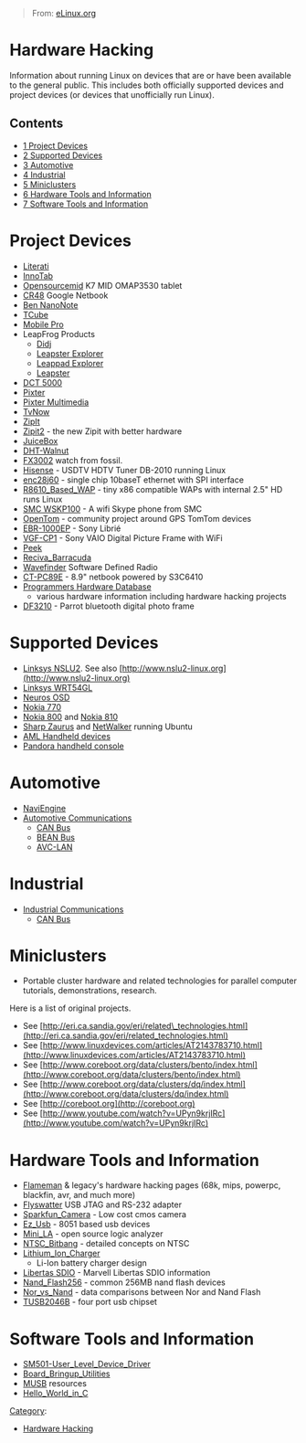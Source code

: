 > From: [eLinux.org](http://eLinux.org/Hardware_Hacking "http://eLinux.org/Hardware_Hacking")


# Hardware Hacking



Information about running Linux on devices that are or have been
available to the general public. This includes both officially supported
devices and project devices (or devices that unofficially run Linux).

## Contents

-   [1 Project Devices](#project-devices)
-   [2 Supported Devices](#supported-devices)
-   [3 Automotive](#automotive)
-   [4 Industrial](#industrial)
-   [5 Miniclusters](#miniclusters)
-   [6 Hardware Tools and Information](#hardware-tools-and-information)
-   [7 Software Tools and Information](#software-tools-and-information)

# Project Devices

-   [Literati](../.././dev_portals/Hardware_Hacking/Literati/Literati.md "Literati")
-   [InnoTab](../.././dev_portals/Hardware_Hacking/InnoTab/InnoTab.md "InnoTab")
-   [Opensourcemid](../.././dev_portals/Hardware_Hacking/Opensourcemid/Opensourcemid.md "Opensourcemid") K7 MID OMAP3530
    tablet
-   [CR48](../.././dev_portals/Hardware_Hacking/CR48/CR48.md "CR48") Google Netbook
-   [Ben NanoNote](http://en.qi-hardware.com/wiki/Ben_NanoNote)
-   [TCube](../.././dev_portals/Hardware_Hacking/TCube_Info/TCube_Info.md "TCube Info")
-   [Mobile Pro](../.././dev_portals/Hardware_Hacking/Mobile_Pro/Mobile_Pro.md "Mobile Pro")
-   LeapFrog Products
    -   [Didj](../.././dev_portals/Hardware_Hacking/Didj/Didj.md "Didj")
    -   [Leapster Explorer](../.././dev_portals/Hardware_Hacking/Leapster_Explorer/Leapster_Explorer.md "Leapster Explorer")
    -   [Leappad Explorer](../.././dev_portals/Hardware_Hacking/Leappad_Explorer/Leappad_Explorer.md "Leappad Explorer")
    -   [Leapster](../.././dev_portals/Hardware_Hacking/Leapster/Leapster.md "Leapster")
-   [DCT 5000](../.././dev_portals/Hardware_Hacking/DCT_5000/DCT_5000.md "DCT 5000")
-   [Pixter](../.././dev_portals/Hardware_Hacking/Pixter/Pixter.md "Pixter")
-   [Pixter Multimedia](../.././dev_portals/Hardware_Hacking/Pixter/Pixter.md_Multimedia "Pixter Multimedia")
-   [TvNow](../.././dev_portals/Hardware_Hacking/TvNow/TvNow.md "TvNow")
-   [ZipIt](../.././dev_portals/Hardware_Hacking/ZipIt/ZipIt.md "ZipIt")
-   [Zipit2](http://zipit2system.sf.net) - the new Zipit with better
    hardware
-   [JuiceBox](../.././dev_portals/Hardware_Hacking/JuiceBox/JuiceBox.md "JuiceBox")
-   [DHT-Walnut](../.././dev_portals/Hardware_Hacking/DHT-Walnut/DHT-Walnut.md "DHT-Walnut")
-   [FX3002](../.././dev_portals/Hardware_Hacking/FX3002/FX3002.md "FX3002") watch from fossil.
-   [Hisense](../.././dev_portals/Hardware_Hacking/Hisense/Hisense.md "Hisense") - USDTV HDTV Tuner DB-2010 running
    Linux
-   [enc28j60](../.././dev_portals/Hardware_Hacking/Enc28j60/Enc28j60.md "Enc28j60") - single chip 10baseT ethernet with
    SPI interface
-   [R8610\_Based\_WAP](../.././dev_portals/Hardware_Hacking/R8610_Based_WAP/R8610_Based_WAP.md "R8610 Based WAP") - tiny x86
    compatible WAPs with internal 2.5" HD runs Linux
-   [SMC WSKP100](../.././dev_portals/Hardware_Hacking/SMC_WSKP100/SMC_WSKP100.md "SMC WSKP100") - A wifi Skype phone from
    SMC
-   [OpenTom](http://www.opentom.org) - community project around GPS
    TomTom devices
-   [EBR-1000EP](../.././dev_portals/Hardware_Hacking/EBR-1000EP/EBR-1000EP.md "EBR-1000EP") - Sony Librié
-   [VGF-CP1](../.././dev_portals/Hardware_Hacking/VGF-CP1/VGF-CP1.md "VGF-CP1") - Sony VAIO Digital Picture Frame with
    WiFi
-   [Peek](../.././dev_portals/Hardware_Hacking/Peek/Peek.md "Peek")
-   [Reciva\_Barracuda](../.././dev_portals/Hardware_Hacking/Reciva_Barracuda/Reciva_Barracuda.md "Reciva Barracuda")
-   [Wavefinder](../.././dev_portals/Hardware_Hacking/Wavefinder/Wavefinder.md "Wavefinder") Software Defined Radio
-   [CT-PC89E](../.././dev_portals/Hardware_Hacking/CT-PC89E/CT-PC89E.md "CT-PC89E") - 8.9" netbook powered by S3C6410
-   [Programmers Hardware
    Database](../.././dev_portals/Hardware_Hacking/Programmers_Hardware_Database/Programmers_Hardware_Database.md "Programmers Hardware Database")
    - various hardware information including hardware hacking projects
-   [DF3210](http://sites.google.com/site/repurposelinux/df3120) -
    Parrot bluetooth digital photo frame

# Supported Devices

-   [Linksys NSLU2](http://en.wikipedia.org/wiki/NSLU2). See also
    [http://www.nslu2-linux.org](http://www.nslu2-linux.org)
-   [Linksys
    WRT54GL](http://en.wikipedia.org/wiki/Linksys_WRT54G_series#WRT54GL)
-   [Neuros OSD](http://wiki.neurostechnology.com/index.php/Neuros_OSD)
-   [Nokia 770](http://en.wikipedia.org/wiki/N770)
-   [Nokia 800](http://en.wikipedia.org/wiki/N800) and [Nokia
    810](http://en.wikipedia.org/wiki/N810)
-   [Sharp Zaurus](http://en.wikipedia.org/wiki/Sharp_Zaurus) and
    [NetWalker](http://en.wikipedia.org/wiki/Netwalker#Sharp_Netwalker)
    running Ubuntu
-   [AML Handheld devices](../.././dev_portals/Hardware_Hacking/AML_Products/AML_Products.md "AML Products")
-   [Pandora handheld console](http://www.openpandora.org/)

# Automotive

-   [NaviEngine](../.././dev_portals/Hardware_Hacking/NaviEngine/NaviEngine.md "NaviEngine")
-   [Automotive
    Communications](../.././dev_portals/Hardware_Hacking/Automotive_Communications/Automotive_Communications.md "Automotive Communications")
    -   [CAN Bus](../.././dev_portals/Hardware_Hacking/CAN_Bus/CAN_Bus.md "CAN Bus")
    -   [BEAN Bus](../.././dev_portals/Hardware_Hacking/BEAN_Bus/BEAN_Bus.md "BEAN Bus")
    -   [AVC-LAN](../.././dev_portals/Hardware_Hacking/AVC-LAN/AVC-LAN.md "AVC-LAN")

# Industrial

-   [Industrial
    Communications](../.././dev_portals/Hardware_Hacking/Industrial_Communications/Industrial_Communications.md "Industrial Communications")
    -   [CAN Bus](../.././dev_portals/Hardware_Hacking/CAN_Bus/CAN_Bus.md "CAN Bus")

# Miniclusters

-   Portable cluster hardware and related technologies for parallel
    computer tutorials, demonstrations, research.

Here is a list of original projects.

-   See
    [http://eri.ca.sandia.gov/eri/related\_technologies.html](http://eri.ca.sandia.gov/eri/related_technologies.html)
-   See
    [http://www.linuxdevices.com/articles/AT2143783710.html](http://www.linuxdevices.com/articles/AT2143783710.html)
-   See
    [http://www.coreboot.org/data/clusters/bento/index.html](http://www.coreboot.org/data/clusters/bento/index.html)
-   See
    [http://www.coreboot.org/data/clusters/dq/index.html](http://www.coreboot.org/data/clusters/dq/index.html)
-   See [http://coreboot.org](http://coreboot.org)
-   See
    [http://www.youtube.com/watch?v=UPyn9krjIRc](http://www.youtube.com/watch?v=UPyn9krjIRc)

# Hardware Tools and Information

-   [Flameman](../.././dev_portals/Hardware_Hacking/Flameman/Flameman.md "Flameman") & legacy's hardware hacking pages
    (68k, mips, powerpc, blackfin, avr, and much more)
-   [Flyswatter](../.././dev_portals/Hardware_Hacking/Flyswatter/Flyswatter.md "Flyswatter") USB JTAG and RS-232 adapter
-   [Sparkfun\_Camera](../.././dev_portals/Hardware_Hacking/Sparkfun_Camera/Sparkfun_Camera.md "Sparkfun Camera") - Low cost
    cmos camera
-   [Ez\_Usb](../.././dev_portals/Hardware_Hacking/Ez_Usb/Ez_Usb.md "Ez Usb") - 8051 based usb devices
-   [Mini\_LA](../.././dev_portals/Hardware_Hacking/Mini_LA/Mini_LA.md "Mini LA") - open source logic analyzer
-   [NTSC\_Bitbang](../.././dev_portals/Hardware_Hacking/NTSC_Bitbang/NTSC_Bitbang.md "NTSC Bitbang") - detailed concepts on
    NTSC
-   [Lithium\_Ion\_Charger](../.././dev_portals/Hardware_Hacking/Lithium_Ion_Charger/Lithium_Ion_Charger.md "Lithium Ion Charger")
    - Li-Ion battery charger design
-   [Libertas SDIO](../.././dev_portals/Hardware_Hacking/Libertas_SDIO/Libertas_SDIO.md "Libertas SDIO") - Marvell Libertas
    SDIO information
-   [Nand\_Flash256](../.././dev_portals/Hardware_Hacking/Nand_Flash256/Nand_Flash256.md "Nand Flash256") - common 256MB nand
    flash devices
-   [Nor\_vs\_Nand](../.././dev_portals/Hardware_Hacking/Nor_vs_Nand/Nor_vs_Nand.md "Nor vs Nand") - data comparisons
    between Nor and Nand Flash
-   [TUSB2046B](../.././dev_portals/Hardware_Hacking/TUSB2046B/TUSB2046B.md "TUSB2046B") - four port usb chipset

# Software Tools and Information

-   [SM501-User\_Level\_Device\_Driver](../.././dev_portals/Hardware_Hacking/SM501-User_Level_Device_Driver/SM501-User_Level_Device_Driver.md "SM501-User Level Device Driver")
-   [Board\_Bringup\_Utilities](../.././dev_portals/Hardware_Hacking/Board_Bringup_Utilities/Board_Bringup_Utilities.md "Board Bringup Utilities")
-   [MUSB](../.././dev_portals/Hardware_Hacking/MUSB/MUSB.md "MUSB") resources
-   [Hello\_World\_in\_C](../.././dev_portals/Hardware_Hacking/Hello_World_in_C/Hello_World_in_C.md "Hello World in C")


[Category](http://eLinux.org/Special:Categories "Special:Categories"):

-   [Hardware
    Hacking](http://eLinux.org/Category:Hardware_Hacking "Category:Hardware Hacking")

